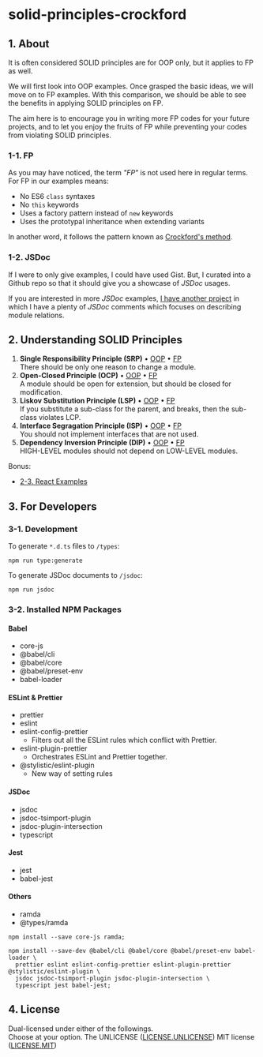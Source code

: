 # solid-principles-crockford

## 1. About

It is often considered SOLID principles are for OOP only, but it applies to FP as well.

We will first look into OOP examples. Once grasped the basic ideas, we will move on to FP examples.
With this comparison, we should be able to see the benefits in applying SOLID principles on FP.

The aim here is to encourage you in writing more FP codes for your future projects,
and to let you enjoy the fruits of FP while preventing your codes from violating SOLID principles.

### 1-1. FP

As you may have noticed, the term *"FP"* is not used here in regular terms.  
For FP in our examples means:

- No ES6 `class` syntaxes
- No `this` keywords
- Uses a factory pattern instead of `new` keywords
- Uses the prototypal inheritance when extending variants

In another word, it follows the pattern known as
[Crockford's method](https://www.crockford.com/javascript/prototypal.html).

### 1-2. JSDoc

If I were to only give examples, I could have used Gist.
But, I curated into a Github repo so that it should give you a showcase of *JSDoc* usages.

If you are interested in more *JSDoc* examples,
[I have another project](https://github.com/minagawah/rawjs-generate)
in which I have a plenty of *JSDoc* comments
which focuses on describing module relations.

## 2. Understanding SOLID Principles

1. **Single Responsibility Principle (SRP)**
• [OOP](./docs/oop/1_single_responsibility.md) • [FP](./docs/fp/1_single_responsibility.md)  
There should be only one reason to change a module.
2. **Open-Closed Principle (OCP)**
• [OOP](./docs/oop/2_open_closed.md) • [FP](./docs/fp/2_open_closed.md)  
A module should be open for extension, but should be closed for modification.
3. **Liskov Substitution Principle (LSP)**
• [OOP](./docs/oop/3_liskov_substitution.md) • [FP](./docs/fp/3_liskov_substitution.md)  
If you substitute a sub-class for the parent, and breaks, then the sub-class violates LCP.
4. **Interface Segragation Principle (ISP)**
• [OOP](./docs/oop/4_interface_segragation.md) • [FP](./docs/fp/4_interface_segragation.md)  
You should not implement interfaces that are not used.
5. **Dependency Inversion Principle (DIP)**
• [OOP](./docs/oop/5_dependency_inversion.md) • [FP](./docs/fp/5_dependency_inversion.md)  
HIGH-LEVEL modules should not depend on LOW-LEVEL modules.

Bonus:  
- [2-3. React Examples](./docs/react.md)

## 3. For Developers

### 3-1. Development

To generate `*.d.ts` files to `/types`:

```
npm run type:generate
```

To generate JSDoc documents to `/jsdoc`:

```
npm run jsdoc
```

### 3-2. Installed NPM Packages

#### Babel

- core-js
- @babel/cli
- @babel/core
- @babel/preset-env
- babel-loader

#### ESLint & Prettier

- prettier
- eslint
- eslint-config-prettier
  - Filters out all the ESLint rules which conflict with Prettier.
- eslint-plugin-prettier
  - Orchestrates ESLint and Prettier together.
- @stylistic/eslint-plugin
  - New way of setting rules

#### JSDoc

- jsdoc
- jsdoc-tsimport-plugin
- jsdoc-plugin-intersection
- typescript

#### Jest

- jest
- babel-jest

#### Others

- ramda
- @types/ramda

```
npm install --save core-js ramda;

npm install --save-dev @babel/cli @babel/core @babel/preset-env babel-loader \
  prettier eslint eslint-config-prettier eslint-plugin-prettier @stylistic/eslint-plugin \
  jsdoc jsdoc-tsimport-plugin jsdoc-plugin-intersection \
  typescript jest babel-jest;
```

## 4. License

Dual-licensed under either of the followings.  
Choose at your option.
The UNLICENSE ([LICENSE.UNLICENSE](LICENSE.UNLICENSE)) MIT license ([LICENSE.MIT](LICENSE.MIT))
